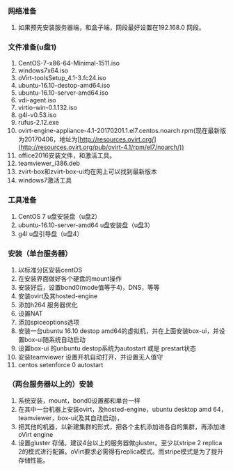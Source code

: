 ### 网络准备
1. 如果预先安装服务器端，和盒子端，网段最好设置在192.168.0 网段。

### 文件准备(u盘1)
1. CentOS-7-x86-64-Minimal-1511.iso
1. windows7x64.iso
1. oVirt-toolsSetup_4.1-3.fc24.iso
1. ubuntu-16.10-destop-amd64.iso
1. ubuntu-16.10-server-amd64.iso
1. vdi-agent.iso
1. virtio-win-0.1.132.iso
1. g4l-v0.53.iso
1. rufus-2.12.exe
1. ovirt-engine-appliance-4.1-20170201.1.el7.centos.noarch.rpm(现在最新版为20170406，地址为[http://resources.ovirt.org/](http://resources.ovirt.org/pub/ovirt-4.1/rpm/el7/noarch/))
1. office2016安装文件，和激活工具。
1. teamviewer_i386.deb
1. zvirt-box和zvirt-box-ui均在网上可以找到最新版本
1. windows7激活工具

### 工具准备
1. CentOS 7 u盘安装盘（u盘2）
1. ubuntu-16.10-server-amd64 u盘安装盘（u盘3）
1. g4l u盘引导盘（u盘4）

### 安装（单台服务器）
1. 以标准分区安装centOS
1. 在安装界面做好各个硬盘的mount操作
1. 安装好后，设置bond0(mode值等于4)，DNS，等等
1. 安装ovirt及其hosted-engine 
1. 添加h264 服务器优化
1. 设置NAT
1. 添加spiceoptions选项
1. 安装一台ubuntu 16.10 destop amd64的虚拟机，并在上面安装box-ui，并设置box-ui随系统自动启动
1. 设置box-ui 的unbuntu destop系统为autostart 或是 prestart状态
1. 安装teamviewer 设置开机自动打开，并设置无人值守
1. centos setenforce 0 autostart


### （两台服务器以上的）安装
1. 系统安装，mount，bond0设置都和单台一样
1. 在其中一台机器上安装ovirt，及hosted-engine，ubuntu desktop amd 64，teamviewer，box-ui(及其自动启动)，
1. 把其他的机器，以新建集群的形式，把各个主机添加进各自的集群，再添加进oVirt engine
1. 设置gluster 存储。建议4台以上的服务器做gluster。至少以stripe 2 replica 2的模式进行配置。oVirt要求必需得有replica模式。而stripe模式是为了提升存储性能。


